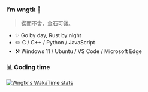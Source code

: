 ### I’m wngtk 👋

> 锲而不舍，金石可镂。

- ✨ Go by day, Rust by night
- ✏️  C / C++ / Python / JavaScript
- ⚒️ Windows 11 / Ubuntu / VS Code / Microsoft Edge

### 📊 Coding time

[![Wngtk's WakaTime stats](https://github-readme-stats.vercel.app/api/wakatime?username=@wngtk&layout=compact&custom_title=WakaTime%20Stats%20(Since%20Dec%2028%202023))](https://wakatime.com/@wngtk)

<!---
wngtk/wngtk is a ✨ special ✨ repository because its `README.md` (this file) appears on your GitHub profile.
You can click the Preview link to take a look at your changes.
--->
